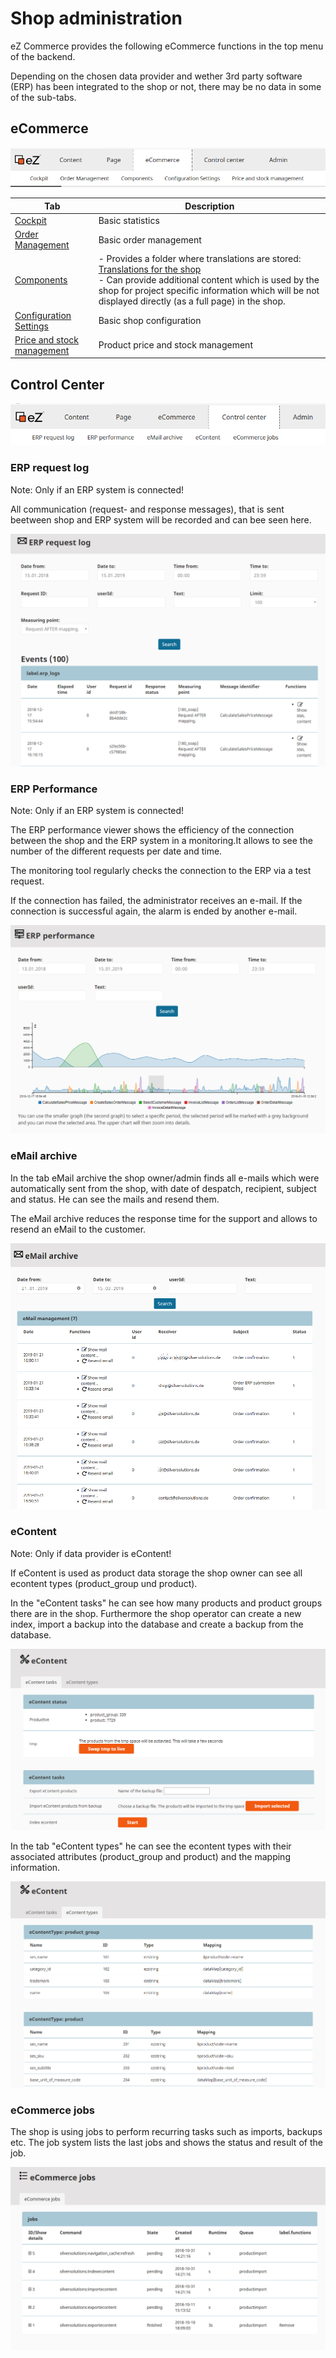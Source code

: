# Shop administration

eZ Commerce provides the following eCommerce functions in the top menu of the backend.

Depending on the chosen data provider and wether 3rd party software (ERP) has been integrated to the shop or not, there may be no data in some of the sub-tabs.

## eCommerce

![](img/backend_menu.png)

|Tab|Description|
|--- |--- |
|[Cockpit](cockpit.md)|Basic statistics|
|[Order Management](manage_orders.md)|Basic order management|
|[Components](components.md)|- Provides a folder where translations are stored: [Translations for the shop](translations_for_the_shop/translations_for_the_shop.md)</br>- Can provide additional content which is used by the shop for project specific information which will be not displayed directly (as a full page) in the shop.|
|[Configuration Settings](configuration_settings.md)|Basic shop configuration|
|[Price and stock management](manage_prices_and_stock.md)|Product price and stock management|

## Control Center

![](img/backend_menu_center.png)

### ERP request log

Note: Only if an ERP system is connected!

All communication (request- and response messages), that is sent beetween shop and ERP system will be recorded and can bee seen here.

![](img/erprequest_log.png)
 
### ERP Performance

Note: Only if an ERP system is connected!

The ERP performance viewer shows the efficiency of the connection between the shop and the ERP system in a monitoring.It allows to see the number of the different requests per date and time.

The monitoring tool regularly checks the connection to the ERP via a test request.

If the connection has failed, the administrator receives an e-mail. If the connection is successful again, the alarm is ended by another e-mail.

![](img/erp_performance.png)

### eMail archive

In the tab eMail archive the shop owner/admin finds all e-mails which were automatically sent from the shop, with date of despatch, recipient, subject and status. He can see the mails and resend them.

The eMail archive reduces the response time for the support and allows to resend an eMail to the customer.

![](img/email_archive.png)

### eContent

Note: Only if data provider is eContent!

If eContent is used as product data storage the shop owner can see all econtent types (product_group und product).

In the "eContent tasks" he can see how many products and product groups there are in the shop. Furthermore the shop operator can create a new index, import a backup into the database and create a backup from the database.

![](img/econtent.png)

In the tab "eContent types" he can see the econtent types with their associated attributes (product_group and product) and the mapping information.

![](img/econtent_types.png)

### eCommerce jobs

The shop is using jobs to perform recurring tasks such as imports, backups etc. The job system lists the last jobs and shows the status and result of the job. 

![](img/ecommerce_jobs.png)
